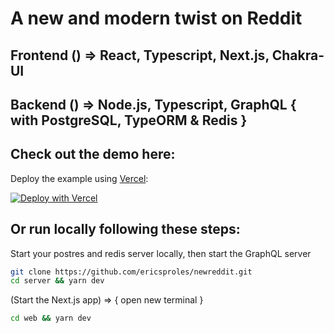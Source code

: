 # A new and modern twist on Reddit

## Frontend () => React, Typescript, Next.js, Chakra-UI

## Backend () => Node.js, Typescript, GraphQL { with PostgreSQL, TypeORM & Redis }

## Check out the demo here:

Deploy the example using [Vercel](https://vercel.com):

[![Deploy with Vercel](https://vercel.com/button)](https://vercel.com/import/project?template=https://github.com/vercel/next.js/tree/canary/examples/with-chakra-ui-typescript)

## Or run locally following these steps:

Start your postres and redis server locally, then start the GraphQL server

```bash
git clone https://github.com/ericsproles/newreddit.git
cd server && yarn dev
```

(Start the Next.js app) => { open new terminal }

```bash
cd web && yarn dev
```
